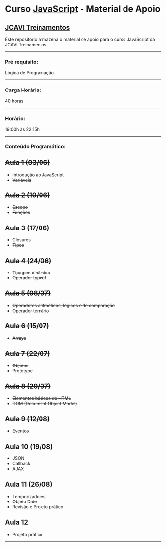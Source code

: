 # Curso [JavaScript](https://www.jcavitreinamentos.com.br/javascript) - Material de Apoio
## [JCAVI Treinamentos](https://www.jcavitreinamentos.com.br)
Este repositório armazena o material de apoio para o curso JavaScript da JCAVI Treinamentos.

---

### Pré requisito:
Lógica de Programação

---

### Carga Horária:
40 horas

---

### Horário:
19:00h às 22:15h

---

### Conteúdo Programático:

## ~~Aula 1 (03/06)~~

* ~~Introdução ao JavaScript~~
* ~~Variáveis~~

## ~~Aula 2 (10/06)~~

* ~~Escopo~~
* ~~Funções~~

## ~~Aula 3 (17/06)~~

* ~~Closures~~
* ~~Tipos~~

## ~~Aula 4 (24/06)~~

* ~~Tipagem dinâmica~~
* ~~Operador typeof~~

## ~~Aula 5 (08/07)~~

* ~~Operadores aritméticos, lógicos e de comparação~~
* ~~Operador ternário~~

## ~~Aula 6 (15/07)~~

* ~~Arrays~~

## ~~Aula 7 (22/07)~~

* ~~Objetos~~
* ~~Prototype~~

## ~~Aula 8 (29/07)~~

* ~~Elementos básicos do HTML~~
* ~~DOM (Document Object Model)~~

## ~~Aula 9 (12/08)~~

* ~~Eventos~~

## Aula 10 (19/08)

* JSON
* Callback
* AJAX

## Aula 11 (26/08)

* Temporizadores
* Objeto Date
* Revisão e Projeto prático

## Aula 12

* Projeto prático

---
